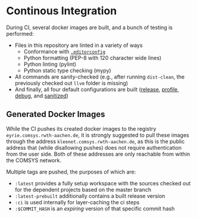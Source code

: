 # Continous Integration
During CI, several docker images are built, and a bunch of testing is performed:
- Files in this repository are linted in a variety of ways
	- Conformance with [`.editorconfig`](/.editorconfig)
	- Python formatting (PEP-8 with 120 character wide lines)
	- Python linting (pylint)
	- Python static type checking (mypy)
- All commands are sanity-checked (e.g., after running `dist-clean`, the previously checked out `llvm` folder is missing)
- And finally, all four default configurations are built ([release](/ws-config/release.toml), [profile](/ws-config/profile.toml), [debug](/ws-config/debug.toml), and [sanitized](/ws-config/sanitized.toml))

## Generated Docker Images

While the CI pushes its created docker images to the registry `eyrie.comsys.rwth-aachen.de`, it is strongly suggested to pull these images through the address `kleenet.comsys.rwth-aachen.de`, as this is the public address that (while disallowing pushes) does not require authentication from the user side. Both of these addresses are only reachable from within the COMSYS network.

Multiple tags are pushed, the purposes of which are:

- `:latest` provides a fully setup workspace with the sources checked out for the dependent projects based on the master branch
- `:latest-prebuilt` additionally contains a built release version
- `:ci` is used internally for layer-caching the ci steps
- `:$COMMIT_HASH` is an *expiring* version of that specific commit hash
